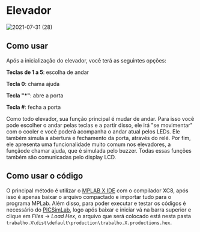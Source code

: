 # Elevador

![2021-07-31 (28)](https://user-images.githubusercontent.com/88052180/127776245-de2dd116-b8da-4939-8857-45a7e2421716.png)


## Como usar

Após a inicialização do elevador, você terá as seguintes opções:

**Teclas de 1 a 5**: escolha de andar

**Tecla 0**: chama ajuda

**Tecla "*"**: abre a porta

**Tecla #**: fecha a porta

Como todo elevador, sua função principal é mudar de andar. Para isso você pode escolher o andar pelas teclas e a partir disso, ele irá "se movimentar" com o cooler e você poderá acompanha o andar atual pelos LEDs. Ele também simula a abertura e fechamento da porta, através do relé. Por fim, ele apresenta uma funcionalidade muito comum nos elevadores, a funçãode chamar ajuda, que é simulada pelo buzzer. Todas essas funções também são comunicadas pelo display LCD.


## Como usar o código

O principal método é utilizar o [MPLAB X IDE](https://www.microchip.com/mplab/mplab-x-ide) com o compilador XC8, após isso é apenas baixar o arquivo compactado e importar tudo para o programa MPLab. Além disso, para poder executar e testar os códigos é necessário do [PICSimLab](https://github.com/lcgamboa/picsimlab), logo após baixar e iniciar vá na barra superior e clique em _Files_ -> _Load Hex_, o arquivo que será colocado está nesta pasta `trabalho.X\dist\default\production\trabalho.X.productions.hex`.
